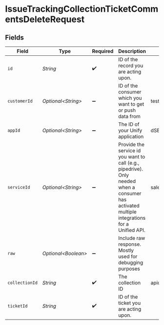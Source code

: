 # IssueTrackingCollectionTicketCommentsDeleteRequest


## Fields

| Field                                                                                                                                         | Type                                                                                                                                          | Required                                                                                                                                      | Description                                                                                                                                   | Example                                                                                                                                       |
| --------------------------------------------------------------------------------------------------------------------------------------------- | --------------------------------------------------------------------------------------------------------------------------------------------- | --------------------------------------------------------------------------------------------------------------------------------------------- | --------------------------------------------------------------------------------------------------------------------------------------------- | --------------------------------------------------------------------------------------------------------------------------------------------- |
| `id`                                                                                                                                          | *String*                                                                                                                                      | :heavy_check_mark:                                                                                                                            | ID of the record you are acting upon.                                                                                                         |                                                                                                                                               |
| `customerId`                                                                                                                                  | *Optional\<String>*                                                                                                                           | :heavy_minus_sign:                                                                                                                            | ID of the consumer which you want to get or push data from                                                                                    | test-consumer                                                                                                                                 |
| `appId`                                                                                                                                       | *Optional\<String>*                                                                                                                           | :heavy_minus_sign:                                                                                                                            | The ID of your Unify application                                                                                                              | dSBdXd2H6Mqwfg0atXHXYcysLJE9qyn1VwBtXHX                                                                                                       |
| `serviceId`                                                                                                                                   | *Optional\<String>*                                                                                                                           | :heavy_minus_sign:                                                                                                                            | Provide the service id you want to call (e.g., pipedrive). Only needed when a consumer has activated multiple integrations for a Unified API. | salesforce                                                                                                                                    |
| `raw`                                                                                                                                         | *Optional\<Boolean>*                                                                                                                          | :heavy_minus_sign:                                                                                                                            | Include raw response. Mostly used for debugging purposes                                                                                      |                                                                                                                                               |
| `collectionId`                                                                                                                                | *String*                                                                                                                                      | :heavy_check_mark:                                                                                                                            | The collection ID                                                                                                                             | apideck-io                                                                                                                                    |
| `ticketId`                                                                                                                                    | *String*                                                                                                                                      | :heavy_check_mark:                                                                                                                            | ID of the ticket you are acting upon.                                                                                                         |                                                                                                                                               |